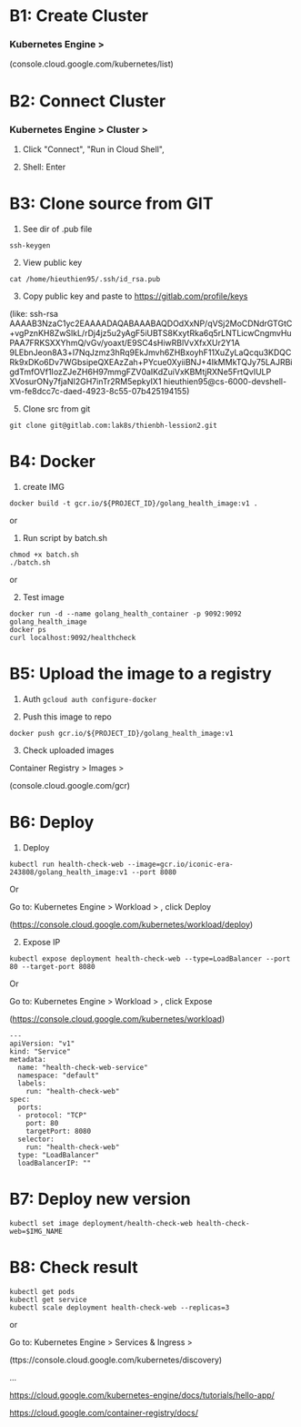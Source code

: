 # B1: Create Cluster
### Kubernetes Engine >
(console.cloud.google.com/kubernetes/list)


# B2: Connect Cluster
### Kubernetes Engine > Cluster >

1. Click "Connect", "Run in Cloud Shell", 

2. Shell: Enter


# B3: Clone source from GIT
1. See dir of .pub file
```
ssh-keygen
```

2. View public key
```
cat /home/hieuthien95/.ssh/id_rsa.pub
```

3. Copy public key and paste to https://gitlab.com/profile/keys 

(like: ssh-rsa AAAAB3NzaC1yc2EAAAADAQABAAABAQDOdXxNP/qVSj2MoCDNdrGTGtC+vgPznKH8ZwSlkL/rDj4jz5u2yAgF5iUBTS8KxytRka6q5rLNTLicwCngmvHuPAA7FRKSXXYhmQ/vGv/yoaxt/E9SC4sHiwRBlVvXfxXUr2Y1A
9LEbnJeon8A3+l7NqJzmz3hRq9EkJmvh6ZHBxoyhF11XuZyLaQcqu3KDQCRk9xDKo6Dv7WGbsipeQXEAzZah+PYcue0XyiiBNJ+4IkMMkTQJy75LAJRBigdTmfOVf1IozZJeZH6H97mmgFZV0aIKdZuiVxKBMtjRXNe5FrtQvIULP
XVosurONy7fjaNI2GH7inTr2RM5epkyIX1 hieuthien95@cs-6000-devshell-vm-fe8dcc7c-daed-4923-8c55-07b425194155)

5. Clone src from git
```
git clone git@gitlab.com:lak8s/thienbh-lession2.git
```


# B4: Docker
1. create IMG
```
docker build -t gcr.io/${PROJECT_ID}/golang_health_image:v1 .
```

or 

1. Run script by batch.sh
```
chmod +x batch.sh
./batch.sh
```
or

2. Test image
```
docker run -d --name golang_health_container -p 9092:9092 golang_health_image
docker ps
curl localhost:9092/healthcheck
```


# B5: Upload the image to a registry
1. Auth
```gcloud auth configure-docker```

2. Push this image to repo
```
docker push gcr.io/${PROJECT_ID}/golang_health_image:v1
```

3. Check uploaded images

Container Registry > Images > 

(console.cloud.google.com/gcr)


# B6: Deploy

1. Deploy
```
kubectl run health-check-web --image=gcr.io/iconic-era-243808/golang_health_image:v1 --port 8080
```

Or

Go to: Kubernetes Engine > Workload > , click Deploy

(https://console.cloud.google.com/kubernetes/workload/deploy)

2. Expose IP
```
kubectl expose deployment health-check-web --type=LoadBalancer --port 80 --target-port 8080
```

Or

Go to: Kubernetes Engine > Workload > , click Expose

(https://console.cloud.google.com/kubernetes/workload)
```
---
apiVersion: "v1"
kind: "Service"
metadata:
  name: "health-check-web-service"
  namespace: "default"
  labels:
    run: "health-check-web"
spec:
  ports:
  - protocol: "TCP"
    port: 80
    targetPort: 8080
  selector:
    run: "health-check-web"
  type: "LoadBalancer"
  loadBalancerIP: ""
```

# B7: Deploy new version
```
kubectl set image deployment/health-check-web health-check-web=$IMG_NAME
```

# B8: Check result
```
kubectl get pods
kubectl get service
kubectl scale deployment health-check-web --replicas=3
```

or 

Go to: Kubernetes Engine > Services & Ingress >

(ttps://console.cloud.google.com/kubernetes/discovery)

...

https://cloud.google.com/kubernetes-engine/docs/tutorials/hello-app/

https://cloud.google.com/container-registry/docs/
